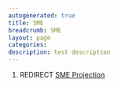 ```yaml
---
autogenerated: true
title: SME
breadcrumb: SME
layout: page
categories: 
description: test description
---
```


1.  REDIRECT [SME Projection](SME_Projection )
